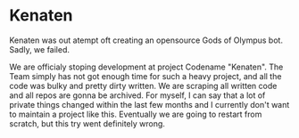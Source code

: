 # Kenaten

Kenaten was out atempt oft creating an opensource Gods of Olympus bot. Sadly, we failed.

We are officialy stoping development at project Codename "Kenaten". The Team simply has not got enough time for such a heavy project, and all the code was bulky and pretty dirty written. We are scraping all written code and all repos are gonna be archived. For myself, I can say that a lot of private things changed within the last few months and I currently don't want to maintain a project like this.  Eventually we are going to restart from scratch, but this try went definitely wrong.

